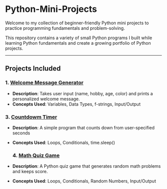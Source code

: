 # Python-Mini-Projects
Welcome to my collection of beginner-friendly Python mini projects to practice programming fundamentals and problem-solving.
 
This repository contains a variety of small Python programs I built while learning Python fundamentals and create a growing portfolio of Python projects.

---

## Projects Included

### 1️. [Welcome Message Generator](https://github.com/Shaikh-Humaira/Python-Mini-Projects/blob/main/1-welcome-message-generator.py)
- **Description**: Takes user input (name, hobby, age, color) and prints a personalized welcome message.  
- **Concepts Used**: Variables, Data Types, f-strings, Input/Output

### 3. [Countdowm Timer](https://github.com/Shaikh-Humaira/Python-Mini-Projects/blob/main/3-Countdown-Timer)
- **Description**:  A simple program that counts down from user-specified seconds
- **Concepts Used**: Loops, Conditionals, time.sleep()

  ### 4. [Math Quiz Game](https://github.com/Shaikh-Humaira/Python-Mini-Projects/blob/main/4-Math-Quiz-Game)
- **Description**: A Python quiz game that generates random math problems and keeps score.  
- **Concepts Used**: Loops, Conditionals, Random Numbers, Input/Output

